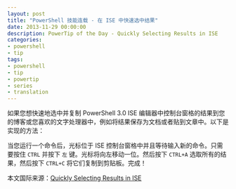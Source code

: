 ```yaml
---
layout: post
title: "PowerShell 技能连载 - 在 ISE 中快速选中结果"
date: 2013-11-29 00:00:00
description: PowerTip of the Day - Quickly Selecting Results in ISE
categories:
- powershell
- tip
tags:
- powershell
- tip
- powertip
- series
- translation
---
```

如果您想快速地选中并复制 PowerShell 3.0 ISE 编辑器中控制台窗格的结果到您的博客或您喜欢的文字处理器中，例如将结果保存为文档或者贴到文章中。以下是实现的方法：

当您运行一个命令后，光标位于 ISE 控制台窗格中并且等待输入新的命令。只需要按住 `CTRL` 并按下 `左` 键。光标将向左移动一位。然后按下 `CTRL+A` 选取所有的结果，然后按下 `CTRL+C` 将它们复制到剪贴板。完成！

<!--more-->
本文国际来源：[Quickly Selecting Results in ISE](http://community.idera.com/powershell/powertips/b/tips/posts/quickly-selecting-results-in-ise)
